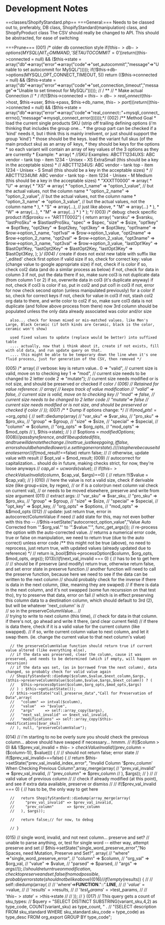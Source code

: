 Development Notes
=================

==classes/ShopifyStandard.php==
===General:===
Needs to be classed out to, preferably, DB class, ShopifyStandard(manipulation) class, and ShopifyProduct class
The CSV should really be changed to API. This should be abstracted, for ease of switching

===Prune===
(001) /* older db connection style
        if(!$this->db->options(MYSQLI_INIT_COMMAND, 'SET AUTOCOMMIT = 0'))
          return (($this->connected = null) && ($this->state = array("db"=>array("error"=>array("code"=>"set_autocommit","message"=>"Unable to set autocommit for MySQLi")))));
        if(!$this->db->options(MYSQLI_OPT_CONNECT_TIMEOUT, 5))
          return (($this->connected = null) && ($this->state = array("db"=>array("error"=>array("code"=>"set_connection_timeout","message"=>"Unable to set timeout for MySQLi")))));
        // / **
        // * Make actual Connection
        // * /
        if(!($this->connected = $this->db->real_connect($this->host, $this->user, $this->pass, $this->db_name, $this->port)))
          return (($this->connected = null) && ($this->state = array("db"=>array("error"=>array("code"=>"real_connect::"+mysqli_connect_errno(),"message"=>mysqli_connect_error())))));*/
(002) /** Method Goal 
       * load the current single products SKU (strip off trailing defining options (i'm thinking that includes the group one... 
       * the group part can be checked if a 'kind' needs it, but i think this is mainly irrelivent, or just should support the group 'kind')
       * those should be the keys. load the variant full skus (of the main product sku) as an array oF keys,
       * they should be keys for the options
       * so each variant will contain an array of key values of the 3 options as they are currently
       * Example:
       * array(
       *    //SKU Examples: ABCTT1234UXS: ABC vendor - tank top - item 1234 - Unisex - XS ExtraSmall (this should be a key in the acceptable sizes)
       *    //        ABCTT1234US: ABC vendor - tank top - item 1234 - Unisex - S Small (this should be a key in the acceptable sizes)
       *    //        ABCTT1234UM: ABC vendor - tank top - item 1234 - Unisex - M Medium (this should be a key in the acceptable sizes)
       *    "XXXTT0000" => array(
       *      "U" => array(
       *        "XS" => array(
       *          "option_1_name" => "option_1_value", // but the actual values, not the column name
       *          "option_2_name" => "option_2_value", // but the actual values, not the column name
       *          "option_3_name" => "option_3_value", // but the actual values, not the column name
       *        ),
       *        "S" => array(...), // just like above,
       *        "M" => array(...)
       *      ),
       *      "W" => array(...),
       *      "M" => array(...)
       *    )
       * );  */
(003) /* debug: check specific product
        if($prosku == "ARTTT0002") {
          return array(
            "varsku" => $varsku,
            "lastProSku" => $lastlastProSku,
            "spec"  => $spec,
            "size"  => $size,
            "opt1key" => $opt1key,
            "opt2key" => $opt2key,
            "opt3key" => $opt3key,
            "opt1name"  => $row->option_1_name,
            "opt1val"   => $row->option_1_value,
            "opt2name"  => $row->option_2_name,
            "opt2val"   => $row->option_2_value,
            "opt3name"  => $row->option_3_name,
            "opt3val"   => $row->option_3_value,
            "lastOpt1Key" => $lastOpt1Key,
            "lastOpt2Key" => $lastOpt2Key,
            "lastOpt3Key" => $lastOpt3Key,
          );
        }*/
(004) /* create if does not exist new table with suffix like '_edited'
      check first option if valid size
        if so, check for correct key: value (change value to google appropriate size)
       if not, check if is color
        if so, check col2 data (and do a similar process as below)
        if not, check for data in column 3
            if not, put the data there
            if so, make sure col3 is not duplicate data (from column 1 or 2)
              if so, overwrite data in col3 (it's duplicate anyway)
              if not, check if col3 is color
                if so, put in col2 and put col1 in col3
                if not, error for now
      check second opton (unless manipulated previously) for a color
        if so, check for correct keys
       if not, check for value in col3
          if not, stash col2 org data to there, and write color to col2
          if so, make sure col3 data is not duplicate (and follow above process from there)
      now 3rd column should be populated unless the only data already associated was color and/or size
      
      also... check for known mixed or mis-matched values. like Men's Large, Black Ceramic (if both kinds are Ceramic, black is the color, ceramic won't show)
      
      used fixed values to update (replace would be better) into suffixed table
      .... actually, now that i think about it, create if not exists, fill with old data, and run update query on that.
      .... this might be able to be temporary down the line when it's one fluid process, just for generation of the CSV, then removed */
(005) /* array( // verbose: key is return value..
        0 => "valid", // current size is valid, move on to checking key
        1 => "mod",   // current size needs to be changed to 2 letter code
        2 => "mutate"); // current size needs modified or is not size, and should be preserved or checked if color */
(006) // Retained for value reference:
      // array( // keeps track of value modification
      //  "valid" => false, // current size is valid, move on to checking key
      //  "mod" => false, // current size needs to be changed to 2 letter code
      //  "mutate"=> false  // current size needs modified or is not size, and should be preserved or checked if color
      // ));
(007) /**
       * Dump if options change: 
       */
      // if($mod_opts!==$org_opts) {
      //  self::diedump(array(
      //    "var_sku"  => $var_sku,
      //    "pro_sku"  => $pro_sku,
      //    "group"    => $group,
      //    "size"     => $size,
      //    "special"  => $special,
      //    "column"   => $column,
      //    "org_opts" => $org_opts,
      //    "mod_opts" => $mod_opts
      //  ), $this->state);
      // }
      // $options = $modifiedOptions;
(008) // pass by reference, and it'll be updated if it is, and true will denote the change.
      // not true, just keep going, if false, errors should be handled lower (i.e. setting an error state).
        // // stop here because it denotes error
        // if($mod_result!==false) return false;
        // // otherwise, update value with result
        // $opt_val = $mod_result;
(009) // autocorrect for capitalization... should do in future, making checks strict, for now, they're loose anyways
      // $cap_val = ucwords($value);
      // if($this->checkValueInvalid($column, $cap_val, $args)==0) {
      //  return !!($value = $cap_val);
      // }
(010) // here the value is not a valid size, check if derivable size (like group+size, by regex), 
      // or if is a color(run next column val check on current val), 
      // or needs to be moved elsewhere, preserve and write from size argument
(011) // extract args:
      // "var_sku"  => $var_sku,
      // "pro_sku"  => $pro_sku,
      // "group"    => $group,
      // "size"     => $size,
      // "special"  => $special,
      // "opt_key"  => $opt_key,
      // "org_opts" => $options,
      // "mod_opts" => &$mod_opts
(012) // update: just return true, error in autocorrectColumnValue if need
      // add state for this, may not even bother with this tho -- 
      //$this->setState("autocorrect_option_value","Value Auto Corrected from '".$org_val."' to '".$value."'", func_get_args());
      // re-process the option with the auto-corrected value.
      // returns a numerical error code, true or false on manipulation, we need to return true (due to the auto correct) unless error code
      /** this might not be true (above), no need to reprocess, just return true, with updated values (already updated due to reference) */
      // return is_bool($this->processOption($column, $org_opts, $mod_opts, $args));
(013) //if($next_val_invalid === 0) { // has to be to get here
      //
      // should be if preserve (and modify) return true, otherwise return false, and set error state in preserve function
      // another function will need to call the preserve function, because here we need to see if the data can be written to the next column
      //   should probably check for the inverse if there is data in the next column, (like, meaning they are swaped)
      //   if there is data in the next column, and it's not swapped (some fun recurssion on that test tho), try to preserve that data, error on fail
      //     which is in effect preserving this column data to a destination column, which should default to 3rd (2), but will be whatever 'next_column' is
      //    
      //    so in the preserveColumnValue...
      //    
      //    trying to write to next column (this time),
      //    check for data in that column. if there's not, go ahead and write it there, (and clear current field)
      //    if there is data there, check if it is a valid value for the current column (like swapped).
      //      if so, write current column value to next column, and let it swap them. (ie. change the current value to that next column's value)
      
      // the preserveColumnValue function should return true if current value altered (like everything else),
      // if the data was preserved, clear the column, cause it was preserved, and needs to be determined (which if empty, will happen on recursion)
      // if the data was set, (as in borrowed from the next column), data changed, so probably check for valid value again
      // ShopifyStandard::diedump($column,$value,$next_column,$args,($this->preserveColumnValue($column,$value,$args,$next_column)) ? (
      //   $this->processOption($column,$org_opts,$mod_opts,$args)
      // ) : $this->getLastState());
      // $this->setState("call_preserve_data","Call for Preservation of Data",array(
      //   "column" => intval($column),
      //   "value"  => "$value",
      //   "args"     => self::array_copy($args),
      //   "next_val_invalid" => $next_val_invalid,
      //   "modifications" => self::array_copy($this->modifications[$var_sku])
      // ), null, "preserveColumnValue");
(014) // i'm starting to no be overly sure you should check the previous column... above should have swaped if necessary... hmmm.
      // if(($column > 0) && !($prev_val_invalid = $this->checkValueInvalid(($prev_column = ($column-1)), $value))) {
      //   // should not return false; error state
      //   if($prev_val_invalid===false) {
      //     return $this->setState("prev_val_invalid_index_error", "Invalid Column '$prev_column' When Checking Previous Column",array_merge(array(
      //       "prev_val_invalid" => $prev_val_invalid,
      //       "prev_column"      => $prev_column
      //     ), $args));
      //   }
      //   // valid value of previous column
      //   // check if already modified (at this point), and see if extra data available, preserve or dismiss
      //   // if($prev_val_invalid === 0) { // has to be, the only way to get here
        
      //   return ShopifyStandard::diedump(array_merge(array(
      //     "prev_val_invalid" => $prev_val_invalid,
      //     "prev_column"      => $prev_column
      //   ), $args));

      //   return false;// for now, to debug

      // }
(015) // single word, invalid, and not next column... preserve and set?
      // unable to parse anything, or, test for single word -- either way, attempt preserve and set
        // $this->setState("single_word_preserve_error","No Spaces, need Mutation, Preserve and Set?", array(
        //   "where"   =>"single_word_preserve_error",
        //   "column"  => $column,
        //   "org_val" => $org_val,
        //   "value"   => $value,
        //   "parsed"  => $parsed,
        //   "args"    => $args
        // ));
      // should return true on modification, check to preserve and set. false if no mod possible, probably error state (should not be like above)
(016) // if(!empty($results)) {
      //   // self::diedump(array(
      //   //  'where'=>__FUNCTION__."::".__LINE__,
      //   //  '$value'=>$value,
      //   //  '$results'=>$results,
      //   //  '$test_params'=>$test_params,
      //   //  '$this->state'=>$this->state
      //   // ));
      // }
(017) // This query gets a count of sku_types:
      // $query = "SELECT DISTINCT SUBSTRING(variant_sku,4,2) as type_code, COUNT(variant_sku) as type_count, " .
      //      "(SELECT description FROM sku_standard WHERE sku_standard.sku_code = type_code) as type_desc FROM org_export GROUP BY type_code";

